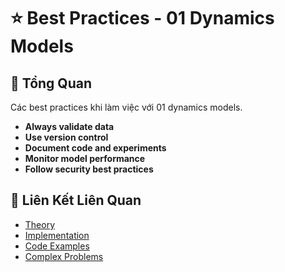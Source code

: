# ⭐ Best Practices - 01 Dynamics Models

## 🎯 Tổng Quan

Các best practices khi làm việc với 01 dynamics models.

- **Always validate data**
- **Use version control**
- **Document code and experiments**
- **Monitor model performance**
- **Follow security best practices**

## 🔗 Liên Kết Liên Quan

- [Theory](./THEORY_01_dynamics_models.md)
- [Implementation](./IMPLEMENTATION_01_dynamics_models.md)
- [Code Examples](./CODE_EXAMPLES_01_dynamics_models.md)
- [Complex Problems](./COMPLEX_PROBLEMS.md)
